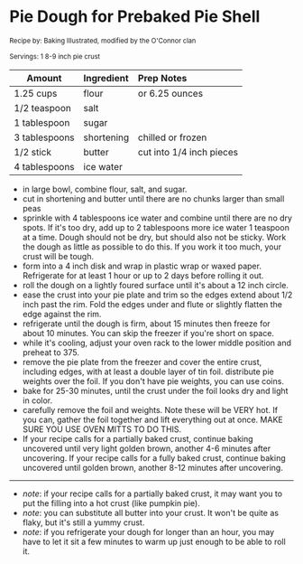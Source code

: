# Pie Dough for Prebaked Pie Shell

<small>Recipe by: Baking Illustrated, modified by the O'Connor clan</small>

<small>Servings: 1 8-9 inch pie crust</small>

| Amount          | Ingredient      | Prep Notes               |
| --------------- | :-------------- | :----------------------- |
| 1.25 cups       | flour           | or 6.25 ounces           |
| 1/2 teaspoon    | salt            |                          |
| 1 tablespoon    | sugar           |                          |
| 3 tablespoons   | shortening      | chilled or frozen        |
| 1/2 stick       | butter          | cut into 1/4 inch pieces |
| 4 tablespoons   | ice water       |                          |

- in large bowl, combine flour, salt, and sugar.
- cut in shortening and butter until there are no chunks larger than small peas
- sprinkle with 4 tablespoons ice water and combine until there are no dry spots. If it's too dry, add up to 2 tablespoons more ice water 1 teaspoon at a time. Dough should not be dry, but should also not be sticky. Work the dough as little as possible to do this. If you work it too much, your crust will be tough.
- form into a 4 inch disk and wrap in plastic wrap or waxed paper. Refrigerate for at least 1 hour or up to 2 days before rolling it out.
- roll the dough on a lightly foured surface until it's about a 12 inch circle.
- ease the crust into your pie plate and trim so the edges extend about 1/2 inch past the rim. Fold the edges under and flute or slightly flatten the edge against the rim.
- refrigerate until the dough is firm, about 15 minutes then freeze for about 10 minutes. You can skip the freezer if you're short on space.
- while it's cooling, adjust your oven rack to the lower middle position and preheat to 375.
- remove the pie plate from the freezer and cover the entire crust, including edges, with at least a double layer of tin foil. distribute pie weights over the foil. If you don't have pie weights, you can use coins.
- bake for 25-30 minutes, until the crust under the foil looks dry and light in color.
- carefully remove the foil and weights. Note these will be VERY hot. If you can, gather the foil together and lift everything out at once. MAKE SURE YOU USE OVEN MITTS TO DO THIS.
- If your recipe calls for a partially baked crust, continue baking uncovered until very light golden brown, another 4-6 minutes after uncovering. If your recipe calls for a fully baked crust, continue baking uncovered until golden brown, another 8-12 minutes after uncovering.

---

- _note_: if your recipe calls for a partially baked crust, it may want you to put the filling into a hot crust (like pumpkin pie). 
- _note_: you can substitute all butter into your crust. It won't be quite as flaky, but it's still a yummy crust.
- _note_: if you refrigerate your dough for longer than an hour, you may have to let it sit a few minutes to warm up just enough to be able to roll it.

<!-- Tags:
- easy
- crust
- pie
- vegetarian
- oven
-->
